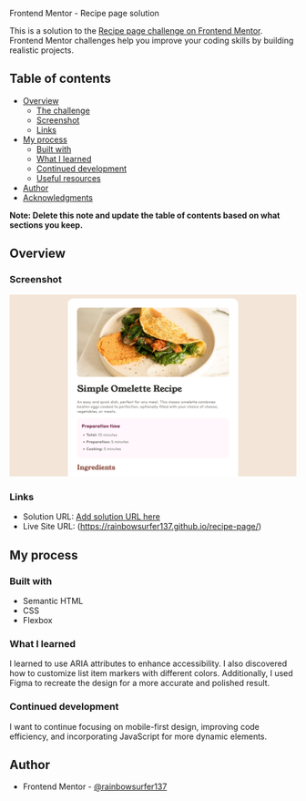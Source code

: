  Frontend Mentor - Recipe page solution

This is a solution to the [Recipe page challenge on Frontend Mentor](https://www.frontendmentor.io/challenges/recipe-page-KiTsR8QQKm). Frontend Mentor challenges help you improve your coding skills by building realistic projects. 

## Table of contents

- [Overview](#overview)
  - [The challenge](#the-challenge)
  - [Screenshot](#screenshot)
  - [Links](#links)
- [My process](#my-process)
  - [Built with](#built-with)
  - [What I learned](#what-i-learned)
  - [Continued development](#continued-development)
  - [Useful resources](#useful-resources)
- [Author](#author)
- [Acknowledgments](#acknowledgments)

**Note: Delete this note and update the table of contents based on what sections you keep.**

## Overview

### Screenshot

![](assets/images/screenshot.png)


### Links

- Solution URL: [Add solution URL here](https://your-solution-url.com)
- Live Site URL: (https://rainbowsurfer137.github.io/recipe-page/)

## My process

### Built with

- Semantic HTML
- CSS
- Flexbox

### What I learned

I learned to use ARIA attributes to enhance accessibility. I also discovered how to customize list item markers with different colors. Additionally, I used Figma to recreate the design for a more accurate and polished result.

### Continued development

I want to continue focusing on mobile-first design, improving code efficiency, and incorporating JavaScript for more dynamic elements.

## Author

- Frontend Mentor - [@rainbowsurfer137](https://www.frontendmentor.io/profile/yourusername)